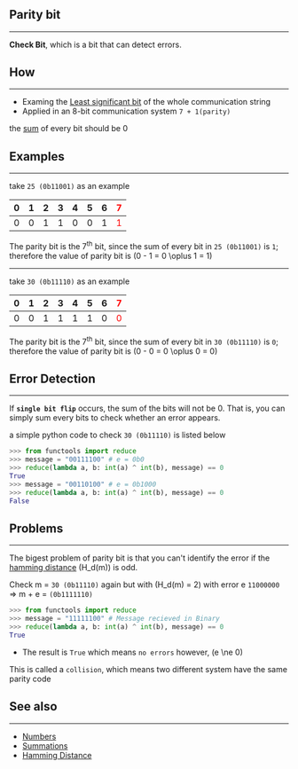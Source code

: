 # 

## Parity bit

---
**Check Bit**, which is a bit that can detect errors.

## How

---
- Examing the [Least significant bit](../../definitions/computerScience/#least-significant-bit-lsb) of the whole communication string
- Applied in an 8-bit communication system `7 + 1(parity)`

the [sum](../../definitions/math/#summations) of every bit should be 0

## Examples

---
take `25 (0b11001)` as an example

| 0 | 1 | 2 | 3 | 4 | 5 | 6 |<spam style="color: red;">7</spam>|
|---|---|---|---|---|---|---|---|
| 0 | 0 | 1 | 1 | 0 | 0 | 1 |<spam style="color: red;">1</spam>| 

The parity bit is the 7<sup>th</sup> bit, since the sum of every bit in `25 (0b11001)` is `1`; therefore the value of parity bit is \(0 - 1 = 0 \oplus 1 = 1\)

----

take `30 (0b11110)` as an example

| 0 | 1 | 2 | 3 | 4 | 5 | 6 |<spam style="color: red;">7</spam>|
|---|---|---|---|---|---|---|---|
| 0 | 0 | 1 | 1 | 1 | 1 | 0 |<spam style="color: red;">0</spam>| 

The parity bit is the 7<sup>th</sup> bit, since the sum of every bit in `30 (0b11110)` is `0`; therefore the value of parity bit is \(0 - 0 = 0 \oplus 0 = 0\)

## Error Detection

---
If **`single bit flip`** occurs, the sum of the bits will not be 0. That is, you can simply sum every bits to check whether an error appears.

a simple python code to check `30 (0b11110)` is listed below 

```python
>>> from functools import reduce
>>> message = "00111100" # e = 0b0
>>> reduce(lambda a, b: int(a) ^ int(b), message) == 0
True
>>> message = "00110100" # e = 0b1000
>>> reduce(lambda a, b: int(a) ^ int(b), message) == 0
False
```

## Problems

---
The bigest problem of parity bit is that you can't identify the error if the [hamming distance](../../definitions/math/#hamming-distance) \(H_d(m)\) is odd.

Check m = `30 (0b11110)` again but with \(H_d(m) = 2\) with error e `11000000` => m + e = `(0b1111110)`

```python
>>> from functools import reduce
>>> message = "11111100" # Message recieved in Binary
>>> reduce(lambda a, b: int(a) ^ int(b), message) == 0
True
```

*   The result is `True` which means `no errors` however, \(e \ne 0\)

This is called a `collision`, which means two different system have the same parity code

## See also

---

- [Numbers](../../definitions/computerScience/#numbers)
- [Summations](../../definitions/math/#summations)
- [Hamming Distance](../../definitions/math/#hamming-distance)